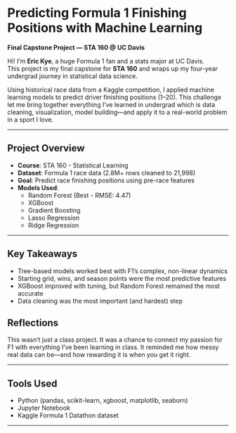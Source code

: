 # Predicting Formula 1 Finishing Positions with Machine Learning  
**Final Capstone Project — STA 160 @ UC Davis**

Hi! I’m **Eric Kye**, a huge Formula 1 fan and a stats major at UC Davis.  
This project is my final capstone for **STA 160** and wraps up my four-year undergrad journey in statistical data science.

Using historical race data from a Kaggle competition, I applied machine learning models to predict driver finishing positions (1–20). This challenge let me bring together everything I’ve learned in undergrad which is data cleaning, visualization, model building—and apply it to a real-world problem in a sport I love.

---

## Project Overview
- **Course**: STA 160 - Statistical Learning
- **Dataset**: Formula 1 race data (2.8M+ rows cleaned to 21,998)
- **Goal**: Predict race finishing positions using pre-race features
- **Models Used**:
  - Random Forest (Best - RMSE: 4.47)
  - XGBoost
  - Gradient Boosting
  - Lasso Regression
  - Ridge Regression

---

## Key Takeaways
- Tree-based models worked best with F1’s complex, non-linear dynamics
- Starting grid, wins, and season points were the most predictive features
- XGBoost improved with tuning, but Random Forest remained the most accurate
- Data cleaning was the most important (and hardest) step



## Reflections
This wasn’t just a class project. It was a chance to connect my passion for F1 with everything I’ve been learning in class. It reminded me how messy real data can be—and how rewarding it is when you get it right.

---

## Tools Used
- Python (pandas, scikit-learn, xgboost, matplotlib, seaborn)
- Jupyter Notebook
- Kaggle Formula 1 Datathon dataset

---
